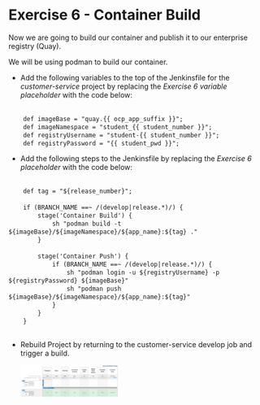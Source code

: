 # Exercise 6 - Container Build
Now we are going to build our container and publish it to our enterprise registry (Quay).

We will be using podman to build our container.

* Add the following variables to the top of the Jenkinsfile for the *customer-service* project 
  by replacing the *Exercise 6 variable placeholder*  with the code below:

```

    def imageBase = "quay.{{ ocp_app_suffix }}";
    def imageNamespace = "student_{{ student_number }}";
    def registryUsername = "student-{{ student_number }}";
    def registryPassword = "{{ student_pwd }}";

```

* Add the following steps to the Jenkinsfile by replacing the *Exercise 6 placeholder*  with the code below:

```
    
    def tag = "${release_number}";
    
    if (BRANCH_NAME ==~ /(develop|release.*)/) {		
        stage('Container Build') { 
            sh "podman build -t ${imageBase}/${imageNamespace}/${app_name}:${tag} ." 
        }
        
        stage('Container Push') {
            if (BRANCH_NAME ==~ /(develop|release.*)/) {
                sh "podman login -u ${registryUsername} -p ${registryPassword} ${imageBase}"
                sh "podman push ${imageBase}/${imageNamespace}/${app_name}:${tag}"
            }
        }
    }
	
```

* Rebuild Project by returning to the customer-service develop job and trigger a build.

    
    <img src="../images/container_build_push.png" alt="container_build_push" width="40%">
    